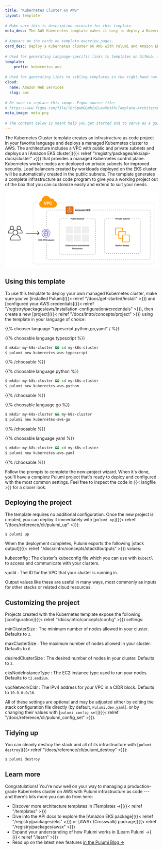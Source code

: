 ```yaml
---
title: "Kubernetes Cluster on AWS"
layout: template

# Make sure this is description accurate for this template.
meta_desc: The AWS Kubernetes template makes it easy to deploy a Kubernetes cluster on AWS with Pulumi and Amazon EKS.

# Appears on the cards on template-overview pages.
card_desc: Deploy a Kubernetes cluster on AWS with Pulumi and Amazon EKS.

# Used for generating language-specific links to templates on GitHub. (Example: `static-website-aws`)
template:
    prefix: kubernetes-aws

# Used for generating links to sibling templates in the right-hand nav. Slug is this template's parent directory.
cloud:
  name: Amazon Web Services
  slug: aws

# Be sure to replace this image. Figma source file:
# https://www.figma.com/file/lGrSpwbGGmbixEuewMbtkh/Template-Architecture-Diagrams?node-id=15%3A196
meta_image: meta.png

# The content below is meant help you get started and to serve as a guide to work by. Feel free to adjust it needed for your template.
---
```


The Kubernetes Cluster template creates an infrastructure as code project in your favorite language and deploys a managed Kubernetes cluster to AWS. The architecture includes a VPC with public and private subnets and deploys an [Amazon EKS cluster]({{< relref "/registry/packages/eks/api-docs/cluster" >}}) that provides a managed Kubernetes control plane. Kubernetes worker nodes are deployed on private subnets for improved security. Load balancers created by workloads deployed on the EKS cluster will be automatically created in the public subnets. The template generates a complete infrastructure as code program to give you a working project out of the box that you can customize easily and extend to suit your needs.

![An architecture diagram of the Pulumi AWS Kubernetes template](./architecture.png)

## Using this template

To use this template to deploy your own managed Kubernetes cluster, make sure you've [installed Pulumi]({{< relref "/docs/get-started/install" >}}) and [configured your AWS credentials]({{< relref "/registry/packages/aws/installation-configuration#credentials" >}}), then create a new [project]({{< relref "/docs/intro/concepts/project" >}}) using the template in your language of choice:

{{% chooser language "typescript,python,go,yaml" / %}}

{{% choosable language typescript %}}

```bash
$ mkdir my-k8s-cluster && cd my-k8s-cluster
$ pulumi new kubernetes-aws-typescript
```

{{% /choosable %}}

{{% choosable language python %}}

```bash
$ mkdir my-k8s-cluster && cd my-k8s-cluster
$ pulumi new kubernetes-aws-python
```

{{% /choosable %}}

{{% choosable language go %}}

```bash
$ mkdir my-k8s-cluster && my-k8s-cluster
$ pulumi new kubernetes-aws-go
```

<!-- {{% /choosable %}}

{{% choosable language csharp %}}

```bash
$ mkdir my-k8s-cluster && cd my-k8s-cluster
$ pulumi new kubernetes-aws-csharp
``` -->

{{% /choosable %}}

{{% choosable language yaml %}}

```bash
$ mkdir my-k8s-cluster && cd my-k8s-cluster
$ pulumi new kubernetes-aws-yaml
```

{{% /choosable %}}

Follow the prompts to complete the new-project wizard. When it's done, you'll have a complete Pulumi project that's ready to deploy and configured with the most common settings. Feel free to inspect the code in {{< langfile >}} for a closer look.

## Deploying the project

The template requires no additional configuration. Once the new project is created, you can deploy it immediately with [`pulumi up`]({{< relref "/docs/reference/cli/pulumi_up" >}}):

```bash
$ pulumi up
```

When the deployment completes, Pulumi exports the following [stack output]({{< relref "/docs/intro/concepts/stack#outputs" >}}) values:

kubeconfig
: The cluster's kubeconfig file which you can use with `kubectl` to access and communicate with your clusters.

vpcId
: The ID for the VPC that your cluster is running in.

Output values like these are useful in many ways, most commonly as inputs for other stacks or related cloud resources.
<!-- The computed `someOutput`, for example, can be used from the command line to open the newly deployed website in your favorite web browser:

```bash
$ open $(pulumi stack output cdnURL)
``` -->

## Customizing the project

Projects created with the Kubernetes template expose the following [configuration]({{< relref "/docs/intro/concepts/config" >}}) settings:

minClusterSize
: The minimum number of nodes allowed in your cluster. Defaults to `3`.

maxClusterSize
: The maximum number of nodes allowed in your cluster. Defaults to `6`.

desiredClusterSize
: The desired number of nodes in your cluster. Defaults to `3`.

eksNodeInstanceType
: The EC2 instance type used to run your nodes. Defaults to `t2.medium`.

vpcNetworkCidr
: The IPv4 address for your VPC in a CIDR block. Defaults to `10.0.0.0/16`.

All of these settings are optional and may be adjusted either by editing the stack configuration file directly (by default, `Pulumi.dev.yaml`).
or by changing their values with [`pulumi config set`]({{< relref "/docs/reference/cli/pulumi_config_set" >}}).

## Tidying up

You can cleanly destroy the stack and all of its infrastructure with [`pulumi destroy`]({{< relref "/docs/reference/cli/pulumi_destroy" >}}):

```bash
$ pulumi destroy
```

## Learn more

Congratulations! You're now well on your way to managing a production-grade Kubernetes cluster on AWS with Pulumi infrastructure as code --- and there's lots more you can do from here:

* Discover more architecture templates in [Templates &rarr;]({{< relref "/templates" >}})
* Dive into the API docs to explore the [Amazon EKS package]({{< relref "/registry/packages/eks" >}}) or [AWSx (Crosswalk) package]({{< relref "/registry/packages/awsx" >}})
* Expand your understanding of how Pulumi works in [Learn Pulumi &rarr;]({{< relref "/learn" >}})
* Read up on the latest new features [in the Pulumi Blog &rarr;](/blog/tag/kubernetes)
